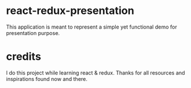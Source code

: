 # react-redux-presentation
This application is meant to represent a simple yet functional demo for presentation purpose.

# credits
I do this project while learning react & redux. Thanks for all resources and inspirations found now and there.
